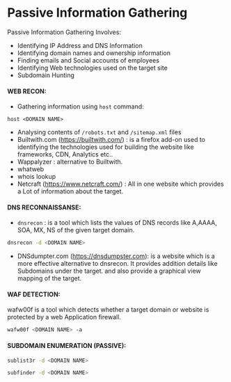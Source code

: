 # Passive Information Gathering

Passive Information Gathering Involves:
- Identifying IP Address and DNS Information
- Identifying domain names and ownership information
- Finding emails and Social accounts of employees
- Identifying Web technologies used on the target site 
- Subdomain Hunting

#### WEB RECON:

- Gathering information using `host` command:
```
host <DOMAIN NAME>
```
- Analysing contents of `/robots.txt` and `/sitemap.xml` files
- Builtwith.com (https://builtwith.com/) : is a firefox add-on used to identifying the technologies used for building the website like frameworks, CDN, Analytics etc..
- Wappalyzer : alternative to Builtwith.
- whatweb 
- whois lookup 
- Netcraft (https://www.netcraft.com/) : All in one website which provides a Lot of information about the target.

#### DNS RECONNAISSANSE:

- `dnsrecon` : is a tool which lists the values of DNS records like A,AAAA, SOA, MX, NS of the given target domain. 
```sh
dnsrecon -d <DOMAIN NAME>
```

- DNSdumpter.com (https://dnsdumpster.com): is a website which is a more effective alternative to dnsrecon. It provides addition details like Subdomains under the target. and also provide a graphical view mapping of the target.  

#### WAF DETECTION:

wafw00f is a tool which detects whether a target domain or website is protected by a web Application firewall.

```sh
wafw00f <DOMAIN NAME> -a
```

#### SUBDOMAIN ENUMERATION (PASSIVE):

```sh
sublist3r -d <DOMAIN NAME>
```

```sh
subfinder -d <DOMAIN NAME>
```


